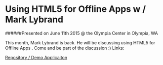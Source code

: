 Using HTML5 for Offline Apps w / Mark Lybrand
=========================================================================

######Presented on June 11th 2015 @ the Olympia Center in Olympia, WA

This month, Mark Lybrand is back.  He will be discussing using HTML5 for Offline Apps .  Come and be part of the discussion :)
Links:

[Repository / Demo Applicaiton](https://github.com/mlybrand/offline)


